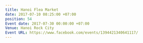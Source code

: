 ```yaml
---
title: Hanoi Flea Market
date: 2017-07-10 08:25:00 +07:00
position: 54
Event date: 2017-07-30 00:00:00 +07:00
Venue: Hanoi Rock City
Event URL: https://www.facebook.com/events/1394421340641117/
---
```


